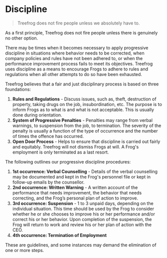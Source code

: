 # Discipline

> Treefrog does not fire people unless we absolutely have to.

As a first principle, Treefrog does not fire people unless there is genuinely no other option.

There may be times when it becomes necessary to apply progressive discipline in situations where behavior needs to be corrected, when company policies and rules have not been adhered to, or when the performance improvement process fails to meet its objectives. Treefrog uses discipline as a means to encourage Frogs to adhere to rules and regulations when all other attempts to do so have been exhausted.

Treefrog believes that a fair and just disciplinary process is based on three foundations:

1. **Rules and Regulations** - Discuss issues, such as, theft, destruction of property, taking drugs on the job, insubordination, etc. The purpose is to inform Frogs as to what is and what is not acceptable. This is usually done during orientation.
2. **System of Progressive Penalties** - Penalties may range from verbal warnings, to suspension from the job, to termination. The severity of the penalty is usually a function of the type of occurrence and the number of times the offence has occurred.
3. **Open Door Process** - Helps to ensure that discipline is carried out fairly and equitably. Treefrog will not dismiss Frogs at will. A Frog's employment is only terminated as a last resort.

The following outlines our progressive discipline procedures:

1. **1st occurrence: Verbal Counselling** - Details of the verbal counselling may be documented and kept in the Frog's personnel file or kept in follow-up emails by the counsellor.
2. **2nd occurrence: Written Warning** - A written account of the performance that needs improvement, the behavior that needs correcting, and the Frog’s personal plan of action to improve.
3. **3rd occurrence: Suspension** - 1 to 3 unpaid days, depending on the individual situation. This time should be used by the Frog to consider whether he or she chooses to improve his or her performance and/or correct his or her behavior. Upon completion of the suspension, the Frog will return to work and review his or her plan of action with the CEO.
4. **4th occurrence: Termination of Employment**

These are guidelines, and some instances may demand the elimination of one or more steps.


